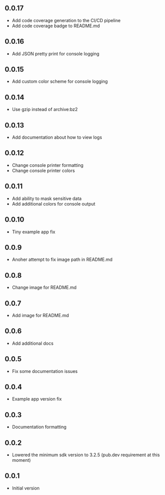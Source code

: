 ## 0.0.17

* Add code coverage generation to the CI/CD pipeline
* Add code coverage badge to README.md

## 0.0.16

* Add JSON pretty print for console logging

## 0.0.15

* Add custom color scheme for console logging

## 0.0.14

* Use gzip instead of archive:bz2

## 0.0.13

* Add documentation about how to view logs

## 0.0.12

* Change console printer formatting
* Change console printer colors

## 0.0.11

* Add ability to mask sensitive data
* Add additional colors for console output

## 0.0.10

* Tiny example app fix

## 0.0.9

* Anoher attempt to fix image path in README.md

## 0.0.8

* Change image for README.md

## 0.0.7

* Add image for README.md

## 0.0.6

* Add additional docs

## 0.0.5

* Fix some documentation issues

## 0.0.4

* Example app version fix

## 0.0.3

* Documentation formatting

## 0.0.2

* Lowered the minimum sdk version to 3.2.5 (pub.dev requirement at this moment)

## 0.0.1

* Initial version
